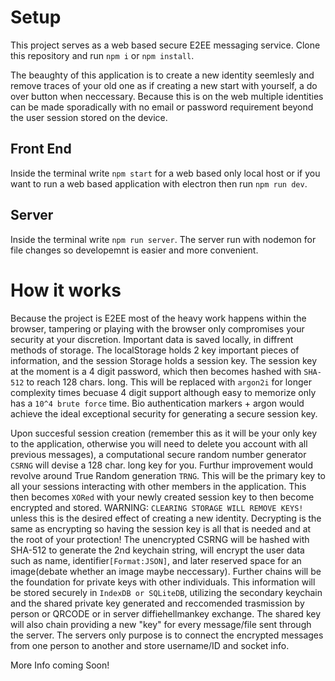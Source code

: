 # Setup

This project serves as a web based secure E2EE messaging service. Clone this repository and run `npm i` or `npm install`.

The beaughty of this application is to create a new identity seemlesly and remove traces of your old one as if creating a new start with yourself, a do over button when neccessary. Because this is on the web multiple identities can be made sporadically with no email or password requirement beyond the user session stored on the device.

## Front End

Inside the terminal write `npm start` for a web based only local host or if you want to run a web based application with electron then run `npm run dev`.

## Server

Inside the terminal write `npm run server`. The server run with nodemon for file changes so developemnt is easier and more convenient.

# How it works

Because the project is E2EE most of the heavy work happens within the browser, tampering or playing with the browser only compromises your security at your discretion. Important data is saved locally, in diffrent methods of storage. The localStorage holds 2 key important pieces of information, and the session Storage holds a session key. The session key at the moment is a 4 digit password, which then becomes hashed with `SHA-512` to reach 128 chars. long. This will be replaced with `argon2i` for longer complexity times becuase 4 digit support although easy to memorize only has a `10^4 brute force` time. Bio authentication markers + argon would achieve the ideal exceptional security for generating a secure session key.

Upon succesful session creation (remember this as it will be your only key to the application, otherwise you will need to delete you account with all previous messages), a computational secure random number generator `CSRNG` will devise a 128 char. long key for you. Furthur improvement would revolve around True Random generation `TRNG`. This will be the primary key to all your sessions interacting with other members in the application. This then becomes `XORed` with your newly created session key to then become encrypted and stored. WARNING: `CLEARING STORAGE WILL REMOVE KEYS!` unless this is the desired effect of creating a new identity. Decrypting is the same as encrypting so having the session key is all that is needed and at the root of your protection! The unencrypted CSRNG will be hashed with SHA-512 to generate the 2nd keychain string, will encrypt the user data such as name, identifier`[Format:JSON]`, and later reserved space for an image(debate whether an image maybe neccessary). Further chains will be the foundation for private keys with other individuals. This information will be stored securely in `IndexDB or SQLiteDB`, utilizing the secondary keychain and the shared private key generated and reccomended trasmission by person or QRCODE or in server diffiehellmankey exchange. The shared key will also chain providing a new "key" for every message/file sent through the server. The servers only purpose is to connect the encrypted messages from one person to another and store username/ID and socket info.

More Info coming Soon!
